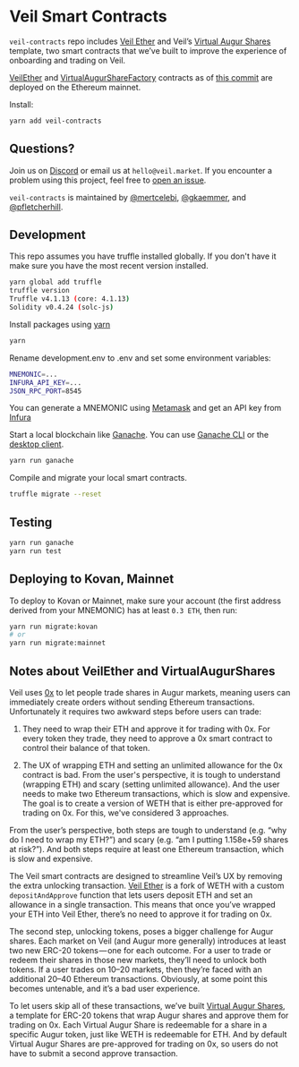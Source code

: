 # Veil Smart Contracts

`veil-contracts` repo includes [Veil Ether](https://github.com/veilco/veil-contracts/blob/master/contracts/VeilEther.sol) and Veil’s [Virtual Augur Shares](https://github.com/veilco/veil-contracts/blob/master/contracts/VirtualAugurShare.sol) template, two smart contracts that we’ve built to improve the experience of onboarding and trading on Veil.

[VeilEther](https://etherscan.io/address/0x53b04999c1ff2d77fcdde98935bb936a67209e4c) and [VirtualAugurShareFactory](https://etherscan.io/address/0xa44772d6f9c7eae4ccfc958e2bcac80dcc2fb5b7) contracts as of [this commit](https://github.com/veilco/veil-contracts/tree/5f5d6cf3241f915495ed971d47f18d95cfa43672) are deployed on the Ethereum mainnet. 

Install:
```bash
yarn add veil-contracts
```

## Questions?

Join us on [Discord](https://discord.gg/aBfTCVU) or email us at `hello@veil.market`. If you encounter a problem using this project, feel free to [open an issue](https://github.com/veilco/veil-contracts/issues).

`veil-contracts` is maintained by [@mertcelebi](https://github.com/mertcelebi), [@gkaemmer](https://github.com/gkaemmer), and [@pfletcherhill](https://github.com/pfletcherhill).

## Development

This repo assumes you have truffle installed globally. If you don't have it make sure you have the most recent version installed.

```bash
yarn global add truffle
truffle version
Truffle v4.1.13 (core: 4.1.13)
Solidity v0.4.24 (solc-js)
```

Install packages using [yarn](https://yarnpkg.com/en/)

```bash
yarn
```

Rename development.env to .env and set some environment variables:

```bash
MNEMONIC=...
INFURA_API_KEY=...
JSON_RPC_PORT=8545
```

You can generate a MNEMONIC using [Metamask](https://metamask.io/) and get an API key from [Infura](https://infura.io/signup)

Start a local blockchain like [Ganache](https://github.com/trufflesuite/ganache). You can use [Ganache CLI](https://github.com/trufflesuite/ganache-cli) or the [desktop client](http://truffleframework.com/ganache/).

```bash
yarn run ganache
```

Compile and migrate your local smart contracts.

```bash
truffle migrate --reset
```

## Testing

```bash
yarn run ganache
yarn run test
```

## Deploying to Kovan, Mainnet

To deploy to Kovan or Mainnet, make sure your account (the first address derived from your MNEMONIC) has at least `0.3 ETH`, then run:

```bash
yarn run migrate:kovan
# or
yarn run migrate:mainnet
```

## Notes about VeilEther and VirtualAugurShares

Veil uses [0x](https://0x.org/) to let people trade shares in Augur markets, meaning users can immediately create orders without sending Ethereum transactions. Unfortunately it requires two awkward steps before users can trade:

1. They need to wrap their ETH and approve it for trading with 0x.
For every token they trade, they need to approve a 0x smart contract to control their balance of that token.

2. The UX of wrapping ETH and setting an unlimited allowance for the 0x contract is bad. From the user's perspective, it is tough to understand (wrapping ETH) and scary (setting unlimited allowance). And the user needs to make two Ethereum transactions, which is slow and expensive. The goal is to create a version of WETH that is either pre-approved for trading on 0x. For this, we've considered 3 approaches.

From the user’s perspective, both steps are tough to understand (e.g. “why do I need to wrap my ETH?”) and scary (e.g. “am I putting 1.158e+59 shares at risk?”). And both steps require at least one Ethereum transaction, which is slow and expensive.

The Veil smart contracts are designed to streamline Veil’s UX by removing the extra unlocking transaction. [Veil Ether](https://github.com/veilco/veil-contracts/blob/master/contracts/VeilEther.sol) is a fork of WETH with a custom `depositAndApprove` function that lets users deposit ETH and set an allowance in a single transaction. This means that once you’ve wrapped your ETH into Veil Ether, there’s no need to approve it for trading on 0x.

The second step, unlocking tokens, poses a bigger challenge for Augur shares. Each market on Veil (and Augur more generally) introduces at least two new ERC-20 tokens — one for each outcome. For a user to trade or redeem their shares in those new markets, they’ll need to unlock both tokens. If a user trades on 10–20 markets, then they’re faced with an additional 20–40 Ethereum transactions. Obviously, at some point this becomes untenable, and it’s a bad user experience.

To let users skip all of these transactions, we’ve built [Virtual Augur Shares](https://github.com/veilco/veil-contracts/blob/master/contracts/VirtualAugurShare.sol), a template for ERC-20 tokens that wrap Augur shares and approve them for trading on 0x. Each Virtual Augur Share is redeemable for a share in a specific Augur token, just like WETH is redeemable for ETH. And by default Virtual Augur Shares are pre-approved for trading on 0x, so users do not have to submit a second approve transaction.
